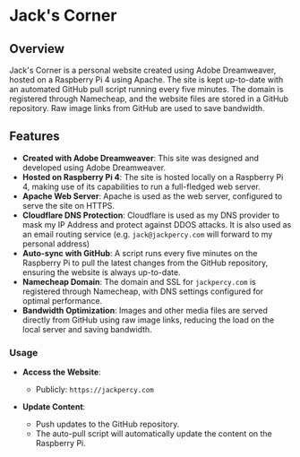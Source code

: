 # Jack's Corner

## Overview

Jack's Corner is a personal website created using Adobe Dreamweaver, hosted on a Raspberry Pi 4 using Apache. The site is kept up-to-date with an automated GitHub pull script running every five minutes. The domain is registered through Namecheap, and the website files are stored in a GitHub repository. Raw image links from GitHub are used to save bandwidth.

## Features

- **Created with Adobe Dreamweaver**: This site was designed and developed using Adobe Dreamweaver.
- **Hosted on Raspberry Pi 4**: The site is hosted locally on a Raspberry Pi 4, making use of its capabilities to run a full-fledged web server.
- **Apache Web Server**: Apache is used as the web server, configured to serve the site on HTTPS.
- **Cloudflare DNS Protection**: Cloudflare is used as my DNS provider to mask my IP Address and protect against DDOS attacks. It is also used as an email routing service (e.g. `jack@jackpercy.com` will forward to my personal address)
- **Auto-sync with GitHub**: A script runs every five minutes on the Raspberry Pi to pull the latest changes from the GitHub repository, ensuring the website is always up-to-date.
- **Namecheap Domain**: The domain and SSL for `jackpercy.com` is registered through Namecheap, with DNS settings configured for optimal performance.
- **Bandwidth Optimization**: Images and other media files are served directly from GitHub using raw image links, reducing the load on the local server and saving bandwidth.

### Usage
- **Access the Website**:
  - Publicly: `https://jackpercy.com`

- **Update Content**:
  - Push updates to the GitHub repository.
  - The auto-pull script will automatically update the content on the Raspberry Pi.
